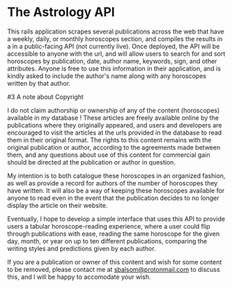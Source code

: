 # The Astrology API

This rails application scrapes several publications across the web that have a weekly, daily, or monthly horoscopes section, and compiles the results in a  in a public-facing API (not currently live). Once deployed, the API will be accessible to anyone with the url, and will allow users to search for and sort horoscopes by publication, date, author name, keywords, sign, and other attributes. Anyone is free to use this information in their application, and is kindly asked to include the author's name along with any horoscopes written by that author.

#3 A note about Copyright

I do not claim authorship or ownership of any of the content (horoscopes) available in my database ! These articles are freely available online by the publications where they originally appeared, and users and developers are encouraged to visit the  articles at the urls provided in the database to read them in their original format. The rights to this content remains with the original publication or author, according to the agreements made between them, and any questions about use of this content for commercial gain should be directed at the publication or author in question. 

My intention is to both catalogue these horoscopes in an organized fashion, as well as provide a record for authors of the number of horoscopes they have written. It will also be a way of keeping these horoscopes available for anyone to read even in the event that the publication decides to no longer display the article on their website.

Eventually, I hope to develop a simple interface that uses this API to provide users a tabular horoscope-reading experience, where a user could flip through publications with ease, reading the same horoscope for the given day, month, or year on up to ten different publications, comparing the writing styles and predictions given by each author.

If you are a publication or owner of this content and wish for some content to be removed, please contact me at sbalsom@protonmail.com to discuss this, and I will be happy to accomodate your wish.



